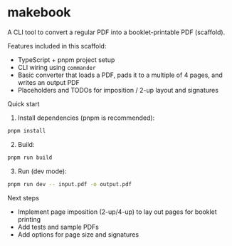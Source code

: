 # makebook

A CLI tool to convert a regular PDF into a booklet-printable PDF (scaffold).

Features included in this scaffold:
- TypeScript + pnpm project setup
- CLI wiring using `commander`
- Basic converter that loads a PDF, pads it to a multiple of 4 pages, and writes an output PDF
- Placeholders and TODOs for imposition / 2-up layout and signatures

Quick start

1. Install dependencies (pnpm is recommended):

```bash
pnpm install
```

2. Build:

```bash
pnpm run build
```

3. Run (dev mode):

```bash
pnpm run dev -- input.pdf -o output.pdf
```

Next steps
- Implement page imposition (2-up/4-up) to lay out pages for booklet printing
- Add tests and sample PDFs
- Add options for page size and signatures
